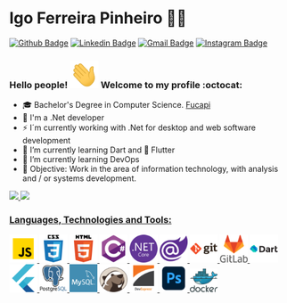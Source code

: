 # Igo Ferreira Pinheiro :man_technologist:

<!--
**igoPinheiro/igoPinheiro** is a ✨ _special_ ✨ repository because its `README.md` (this file) appears on your GitHub profile.

Here are some ideas to get you started:

- 🔭 I’m currently working on ...
- 🌱 I’m currently learning ...
- 👯 I’m looking to collaborate on ...
- 🤔 I’m looking for help with ...
- 💬 Ask me about ...
- 📫 How to reach me: ...
- 😄 Pronouns: ...
- ⚡ Fun fact: ...
-->


[![Github Badge](https://img.shields.io/badge/-Github-000?style=flat-square&logo=Github&logoColor=white&link=https://github.com/lucasgdb)](https://github.com/igoPinheiro)
[![Linkedin Badge](https://img.shields.io/badge/-LinkedIn-blue?style=flat-square&logo=Linkedin&logoColor=white&link=https://www.linkedin.com/in/igo-pinheiro-36b26255/)](https://www.linkedin.com/in/igo-pinheiro-36b26255/)
[![Gmail Badge](https://img.shields.io/badge/-Gmail-c14438?style=flat-square&logo=Gmail&logoColor=white&link=mailto:igo.pinheiro1@gmail.com)](mailto:igo.pinheiro1@gmail.com)
[![Instagram Badge](https://img.shields.io/badge/-Instagram-C13584?style=flat-square&labelColor=C13584&logo=instagram&logoColor=white&link=https://www.instagram.com/igo_xr/)](https://www.instagram.com/igo_xr/)

### Hello people! <img style="margin: 0 auto" src="https://github.com/ABSphreak/ABSphreak/blob/master/gifs/Hi.gif" height="50"> Welcome to my profile :octocat:

- 🎓 Bachelor's Degree in Computer Science. [Fucapi](https://fucapi.edu.br/)
- 🔭 I'm a .Net developer
- ⚡ I´m currently working with .Net for desktop and web software development
- 🌱 I’m currently learning Dart and 💙 Flutter
- 🌱 I’m currently learning DevOps
- 💬 Objective: Work in the area of information technology, with analysis and / or systems development.

<div>
  <a href="https://github.com/igoPinheiro">
  <img height="180em" src="https://github-readme-stats.vercel.app/api?username=igoPinheiro&theme=dracula&include_all_commits=true"/>
  <img height="180em" src="https://github-readme-stats.vercel.app/api/top-langs/?username=igoPinheiro&layout=compact&theme=dracula"/>
</div>

<h3 align="left">Languages, Technologies and Tools:</h3>
<p align="left"> 
    <img src="./icons/javascript.png" width="50" title="JavaScript">
    <img src="./icons/css3.svg" width="50" title="CSS3">
    <img src="./icons/html5.svg" width="50" title="HTML5">   
    <img src="./icons/csharp.svg" width="50" title="CSharp">
    <img src="./icons/dotnetcore.svg" width="50" title="DotNet">   
     <img src="./icons/blazor.svg" width="50" title="Blazor">
    <img src="./icons/git.svg" width="50" title="Git">
    <img src="./icons/gitlab.svg" width="50" title="GitLab">
    <img src="./icons/dart.svg" width="50" title="Dart">
    <img src="./icons/flutter.svg" width="50" title="Flutter">
    <img src="./icons/postgresql.svg" width="50" title="PostgreSql">
    <img src="./icons/mysql.svg" width="50" title="MySql">
    <img src="./icons/dbeaver.svg" width="50" title="DBeaver">
    <img src="./icons/devexpress.svg" width="50" title="DevExpress">
    <img src="./icons/ps.svg" width="50" title="PhotoShop">
    <img src="./icons/docker-logo.png" width="50" title="Docker">  
 </p>
